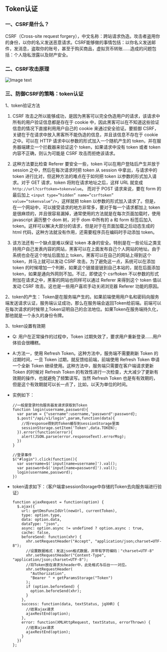 ## Token认证
### 一、CSRF是什么？
CSRF（Cross-site request forgery），中文名称：跨站请求伪造。攻击者盗用你的身份，以你的名义发送恶意请求。CSRF能够做的事情包括：以你名义发送邮件，发消息，盗取你的账号，甚至于购买商品，虚拟货币转账......造成的问题包括：个人隐私泄露以及财产安全。

### 二、CSRF攻击原理
![Image text](https://image-static.segmentfault.com/224/482/2244822058-5adc2cf36d0f9_articlex)

### 三、防御CSRF的策略：token认证
1、token验证方法
  1. CSRF 攻击之所以能够成功，是因为黑客可以完全伪造用户的请求，该请求中所有的用户验证信息都是存在于 cookie 中，因此黑客可以在不知道这些验证信息的情况下直接利用用户自己的 cookie 来通过安全验证。要抵御 CSRF，关键在于在请求中放入黑客所不能伪造的信息，并且该信息不存在于 cookie 之中。可以在 HTTP 请求中以参数的形式加入一个随机产生的 token，并在服务器端建立一个拦截器来验证这个 token，如果请求中没有 token 或者 token 内容不正确，则认为可能是 CSRF 攻击而拒绝该请求。
  
  2. 这种方法要比检查 Referer 要安全一些，token 可以在用户登陆后产生并放于 session 之中，然后在每次请求时把 token 从 session 中拿出，与请求中的 token 进行比对，但这种方法的难点在于如何把 token 以参数的形式加入请求。对于 GET 请求，token 将附在请求地址之后，这样 URL 就变成 `http://url?csrftoken=tokenvalue`。 而对于 POST 请求来说，要在 form 的最后加上 `<input type=”hidden” name=”csrftoken” value=”tokenvalue”/>`，这样就把 token 以参数的形式加入请求了。但是，在一个网站中，可以接受请求的地方非常多，要对于每一个请求都加上 token 是很麻烦的，并且很容易漏掉，通常使用的方法就是在每次页面加载时，使用 javascript 遍历整个 dom 树，对于 dom 中所有的 a 和 form 标签后加入 token。这样可以解决大部分的请求，但是对于在页面加载之后动态生成的 html 代码，这种方法就没有作用，还需要程序员在编码时手动添加 token。

  3. 该方法还有一个缺点是难以保证 token 本身的安全。特别是在一些论坛之类支持用户自己发表内容的网站，黑客可以在上面发布自己个人网站的地址。由于系统也会在这个地址后面加上 token，黑客可以在自己的网站上得到这个 token，并马上就可以发动 CSRF 攻击。为了避免这一点，系统可以在添加 token 的时候增加一个判断，如果这个链接是链到自己本站的，就在后面添加 token，如果是通向外网则不加。不过，即使这个 csrftoken 不以参数的形式附加在请求之中，黑客的网站也同样可以通过 Referer 来得到这个 token 值以发动 CSRF 攻击。这也是一些用户喜欢手动关闭浏览器 Referer 功能的原因。

2、token的产生：
Token是在服务端产生的。如果前端使用用户名和密码向服务端发送请求认证，服务端认证成功，那么在服务端会返回Token给前端。前端可以在每次请求的时候带上Token证明自己的合法地位。如果Token在服务端持久化，那他就是一个永久的身份令牌。  

3、token设置有效期
  * Q: 用户在正常操作的过程中，Token 过期失效了，要求用户重新登录……用户体验会很糟糕。
  * A:方法一，使用 Refresh Token。这种方法中，服务端不需要刷新 Token 的过期时间，一旦 Token 过期，就反馈给前端，前端使用 Refresh Token 申请一个全新 Token 继续使用。这种方法中，服务端只需要在客户端请求更新 Token 的时候对 Refresh Token 的有效性进行一次检查，大大减少了更新有效期的操作，也就避免了频繁读写。当然 Refresh Token 也是有有效期的，但是这个有效期就可以长一点了，比如，以天为单位的时间。
  * 实例如下：
  
    ```
    //一般是登录时向服务器发请求获取到Token
    function login(username,password){
      var param = {"username":username,"password":password};
      $.post("/api/v1/login",param,function(data){
        //将response得到的Token缓存到sessionStorage里面
        sessionStorage.setItem('Token',data.TOKEN);
      }).error(function(error){
        alert(JSON.parse(error.responseText).errorMsg);
      })
    }

    //登录事件
    $("#login").click(function(){
      var username=$('input[name=username]').val();
      var password=$('input[name=password]').val(); 
      login(username,password);
    })
    ```
  
  * token请求如下：（客户端拿sessionStorage中存储的Token去向服务端进行验证）

    ```
    function ajaxRequest = function(option) {
      $.ajax({
        url: getDmsFuncIdUrl(newUrl, currentToken),
        type: option.type,
        data: option.data,
        dataType: "json",
        async: option.async != undefined ? option.async : true,
        cache: false,
        beforeSend: function(xhr) {
          xhr.setRequestHeader("Accept", "application/json;charset=UTF-8");
          //设置数据格式：发送json格式数据，并带有字符编码："charset=UTF-8"
          xhr.setRequestHeader("Content-Type", "application/json;charset=UTF-8");
          //将Token放在请求头header中，此处格式与后台一一对应。
          xhr.setRequestHeader(
            "Authorization",
            "Bearer " + getParamsStorage("Token")
          );
          if (option.beforeSend) {
            option.beforeSend(xhr);
          }
        },
        success: function(data, textStatus, jqXHR) {
          //结束ajax请求
          ajaxRestEnd(option);
        },
        error: function(XMLHttpRequest, textStatus, errorThrown) {
          //结束ajax请求
          ajaxRestEnd(option);
        }
      })
    };
    ```
